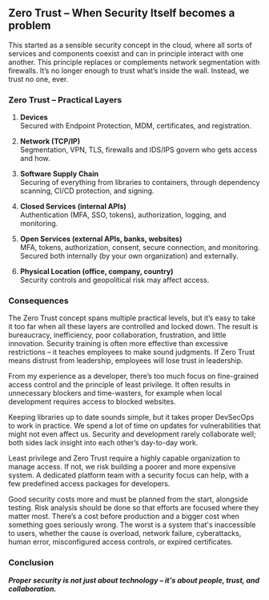 ## Zero Trust – When Security Itself becomes a problem

This started as a sensible security concept in the cloud,
where all sorts of services and components coexist and can in principle interact with one another.
This principle replaces or complements network segmentation with firewalls.
It’s no longer enough to trust what’s inside the wall. Instead, we trust no one, ever.

### Zero Trust – Practical Layers

1. **Devices**  
   Secured with Endpoint Protection, MDM, certificates, and registration.

2. **Network (TCP/IP)**  
   Segmentation, VPN, TLS, firewalls and IDS/IPS govern who gets access and how.

3. **Software Supply Chain**  
   Securing of everything from libraries to containers, through dependency scanning, CI/CD protection, and signing.

4. **Closed Services (internal APIs)**  
   Authentication (MFA, SSO, tokens), authorization, logging, and monitoring.

5. **Open Services (external APIs, banks, websites)**  
   MFA, tokens, authorization, consent, secure connection, and monitoring.  
   Secured both internally (by your own organization) and externally.

6. **Physical Location (office, company, country)**  
   Security controls and geopolitical risk may affect access.

### Consequences

The Zero Trust concept spans multiple practical levels,
but it’s easy to take it too far when all these layers are controlled and locked down.
The result is bureaucracy, inefficiency, poor collaboration, frustration, and little innovation.
Security training is often more effective than excessive restrictions – it teaches employees to make sound judgments.
If Zero Trust means distrust from leadership, employees will lose trust in leadership.  

From my experience as a developer, there’s too much focus on fine-grained access control and the principle of least privilege.
It often results in unnecessary blockers and time-wasters, for example when local development requires access to blocked websites.  

Keeping libraries up to date sounds simple, but it takes proper DevSecOps to work in practice.
We spend a lot of time on updates for vulnerabilities that might not even affect us.
Security and development rarely collaborate well; both sides lack insight into each other’s day-to-day work.  

Least privilege and Zero Trust require a highly capable organization to manage access.
If not, we risk building a poorer and more expensive system.
A dedicated platform team with a security focus can help, with a few predefined access packages for developers.  

Good security costs more and must be planned from the start, alongside testing.
Risk analysis should be done so that efforts are focused where they matter most.
There’s a cost before production and a bigger cost when something goes seriously wrong.
The worst is a system that's inaccessible to users,
whether the cause is overload, network failure, cyberattacks, human error, misconfigured access controls, or expired certificates.  

### Conclusion

***Proper security is not just about technology – it's about people, trust, and collaboration.***


